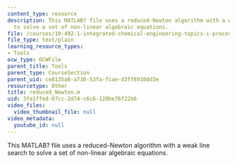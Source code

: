 ```yaml
---
content_type: resource
description: This MATLAB? file uses a reduced-Newton algorithm with a weak line search
  to solve a set of non-linear algebraic equations.
file: /courses/10-492-1-integrated-chemical-engineering-topics-i-process-control-by-design-fall-2004/3fe1ffed07cc2d74c6c6120be76f22b6_reduced_Newton.m
file_type: text/plain
learning_resource_types:
- Tools
ocw_type: OCWFile
parent_title: Tools
parent_type: CourseSection
parent_uid: ce8135a8-a730-53fa-fcae-d3ff8910dd3e
resourcetype: Other
title: reduced_Newton.m
uid: 3fe1ffed-07cc-2d74-c6c6-120be76f22b6
video_files:
  video_thumbnail_file: null
video_metadata:
  youtube_id: null
---
```

This MATLAB? file uses a reduced-Newton algorithm with a weak line search to solve a set of non-linear algebraic equations.

